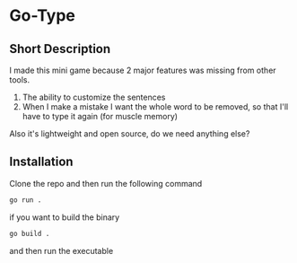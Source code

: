 # Go-Type

## Short Description

I made this mini game because 2 major features was missing from other tools.
1. The ability to customize the sentences
2. When I make a mistake I want the whole word to be removed, so that I'll have to type it again (for muscle memory)

Also it's lightweight and open source, do we need anything else?


## Installation

Clone the repo and then run the following command

```bash
go run .
```

if you want to build the binary

```bash
go build .
```

and then run the executable

